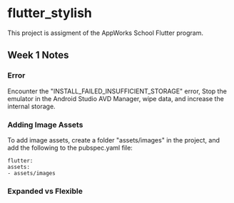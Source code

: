 # flutter_stylish

This project is assigment of the AppWorks School Flutter program.

## Week 1 Notes

### Error
Encounter the "INSTALL_FAILED_INSUFFICIENT_STORAGE" error, Stop the emulator in the Android Studio AVD Manager, wipe data, and increase the internal storage.

### Adding Image Assets
To add image assets, create a folder "assets/images" in the project, and add the following to the pubspec.yaml file:
```
flutter:
assets:
- assets/images
```

### Expanded vs Flexible
